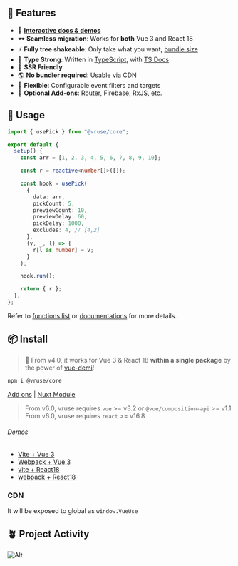 ## 🚀 Features

- 🎪 [**Interactive docs & demos**](https://vueuse.org)
- 🕶 **Seamless migration**: Works for **both** Vue 3 and React 18
- ⚡ **Fully tree shakeable**: Only take what you want, [bundle size](https://vueuse.org/export-size)
- 🦾 **Type Strong**: Written in [TypeScript](https://www.typescriptlang.org/), with [TS Docs](https://github.com/microsoft/tsdoc)
- 🔋 **SSR Friendly**
- 🌎 **No bundler required**: Usable via CDN
- 🔩 **Flexible**: Configurable event filters and targets
- 🔌 **Optional [Add-ons](https://vueuse.org/add-ons)**: Router, Firebase, RxJS, etc.

## 🦄 Usage

```ts
import { usePick } from "@vruse/core";

export default {
  setup() {
    const arr = [1, 2, 3, 4, 5, 6, 7, 8, 9, 10];

    const r = reactive<number[]>([]);

    const hook = usePick(
      {
        data: arr,
        pickCount: 5,
        previewCount: 10,
        previewDelay: 60,
        pickDelay: 1000,
        excludes: 4, // [4,2]
      },
      (v, _, l) => {
        r[l as number] = v;
      }
    );

    hook.run();

    return { r };
  },
};
```

Refer to [functions list](https://vueuse.org/functions) or [documentations](https://vueuse.org/) for more details.

## 📦 Install

> 🎩 From v4.0, it works for Vue 3 & React 18 **within a single package** by the power of [vue-demi](https://github.com/vueuse/vue-demi)!

```bash
npm i @vruse/core
```

[Add ons](https://vueuse.org/add-ons.html) | [Nuxt Module](https://vueuse.org/guide/index.html#nuxt)

> From v6.0, vruse requires `vue` >= v3.2 or `@vue/composition-api` >= v1.1
> From v6.0, vruse requires `react` >= v16.8 

###### Demos

- [Vite + Vue 3](https://github.com/vueuse/vueuse-vite-starter)
- [Webpack + Vue 3](https://github.com/vueuse/vueuse-vue3-example)
- [vite + React18](https://github.com/antfu/vitesse-nuxt-bridge)
- [webpack + React18](https://github.com/antfu/vitesse-nuxt-bridge)

### CDN

It will be exposed to global as `window.VueUse`

## 🪴 Project Activity

![Alt](https://repobeats.axiom.co/api/embed/a406ba7461a6a087dbdb14d4395046c948d44c51.svg "Repobeats analytics image")
